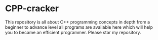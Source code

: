 # CPP-cracker
This repository is all about C++ programming concepts in depth from a beginner to advance level all programs are available here which will help you to became an efficient programmer.
Please star my repository.
